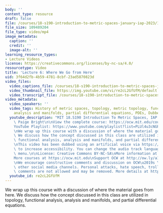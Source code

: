 ```yaml
---
body: ''
content_type: resource
draft: false
file: /courses/18-s190-introduction-to-metric-spaces-january-iap-2023/18s190-lecture-6_360p_16_9.mp4
file_size: 109489204
file_type: video/mp4
image_metadata:
  caption: ''
  credit: ''
  image-alt: ''
learning_resource_types:
- Lecture Videos
license: https://creativecommons.org/licenses/by-nc-sa/4.0/
resourcetype: Video
title: 'Lecture 6: Where We Go from Here'
uid: 3f64d2fb-4b59-4781-8cbf-23ad5870823d
video_files:
  video_captions_file: /courses/18-s190-introduction-to-metric-spaces-january-iap-2023/1iloo3fh6OuSc9MnUa6muaBV1HqX1uBiM_transcript.webvtt
  video_thumbnail_file: https://img.youtube.com/vi/re2cL2GfUfM/default.jpg
  video_transcript_file: /courses/18-s190-introduction-to-metric-spaces-january-iap-2023/1iloo3fh6OuSc9MnUa6muaBV1HqX1uBiM_transcript.pdf
video_metadata:
  video_speakers: ''
  video_tags: History of metric spaces, topology, metric topology, functional analysis,
    analysis and manifolds, partial differential equations, PDEs, DubbedWithAloud
  youtube_description: "MIT 18.S190 Introduction To Metric Spaces, IAP 2023\nInstructor:\
    \ Paige Bright\n\nView the complete course: https://ocw.mit.edu/courses/18-s190-introduction-to-metric-spaces-january-iap-2023/\n\
    YouTube Playlist: https://www.youtube.com/playlist?list=PLUl4u3cNGP613ULTyHAqz04niYf722x7S\n\
    \nWe wrap up this course with a discussion of where the material goes from here.\
    \ We discuss how the concept discussed in this class are utilized in topology,\
    \ functional analysis, analysis and manifolds, and partial differential equations.\n\
    \nThis video has been dubbed using an artificial voice via https://aloud.area120.google.com\
    \ to increase accessibility. You can change the audio track language in the Settings\
    \ menu.\n\nLicense: Creative Commons BY-NC-SA\nMore information at https://ocw.mit.edu/terms\n\
    More courses at https://ocw.mit.edu\nSupport OCW at http://ow.ly/a1If50zVRlQ\n\
    \nWe encourage constructive comments and discussion on OCW\u2019s YouTube and\
    \ other social media channels. Personal attacks, hate speech, trolling, and inappropriate\
    \ comments are not allowed and may be removed. More details at https://ocw.mit.edu/comments."
  youtube_id: re2cL2GfUfM
---
```

We wrap up this course with a discussion of where the material goes from here. We discuss how the concept discussed in this class are utilized in topology, functional analysis, analysis and manifolds, and partial differential equations.